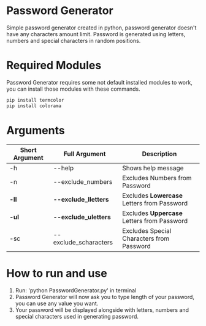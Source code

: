 # Password Generator
Simple password generator created in python, password generator doesn't have any characters amount limit.
Password is generated using letters, numbers and special characters in random positions.

# Required Modules
Password Generator requires some not default installed modules to work, you can install those modules with these commands.
``` python
pip install termcolor
pip install colorama
```

# Arguments
|Short Argument|Full Argument            |Description                                  |
|--------------|-------------------------|---------------------------------------------|
|-h            |--help                   |Shows help message                           |
|-n            |--exclude_numbers        |Excludes Numbers from Password               |
|**-ll**       |**--exclude_lletters**   |Excludes **Lowercase** Letters from Password |
|**-ul**       |**--exclude_uletters**   |Excludes **Uppercase** Letters from Password |
|-sc           |--exclude_scharacters    |Excludes Special Characters from Password    |

# How to run and use
1. Run: 'python PasswordGenerator.py' in terminal
2. Password Generator will now ask you to type length of your password, you can use any value you want.
3. Your password will be displayed alongside with letters, numbers and special characters used in generating password.
